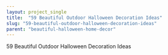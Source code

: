 ```yaml
---
layout: project_single
title:  "59 Beautiful Outdoor Halloween Decoration Ideas"
slug: "59-beautiful-outdoor-halloween-decoration-ideas"
parent: "beautiful-halloween-home-decor"
---
```

59 Beautiful Outdoor Halloween Decoration Ideas